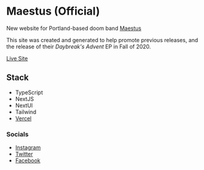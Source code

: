 # Maestus (Official)

New website for Portland-based doom band [Maestus](https://maestus.bandcamp.com)

This site was created and generated to help promote previous releases, and the release of their _Daybreak's Advent_ EP in Fall of 2020.

[Live Site](https://maest.us)

## Stack

- TypeScript
- NextJS
- NextUI
- Tailwind
- [Vercel](https://vercel.com)

### Socials

- [Instagram](https://instagram/maest.us)
- [Twitter](https://twitter.com/maestusdoom)
- [Facebook](https://facebook.com/maestusdoom)
